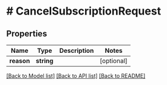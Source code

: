 # # CancelSubscriptionRequest

## Properties

Name | Type | Description | Notes
------------ | ------------- | ------------- | -------------
**reason** | **string** |  | [optional]

[[Back to Model list]](../../README.md#models) [[Back to API list]](../../README.md#endpoints) [[Back to README]](../../README.md)
